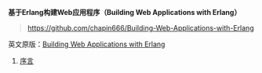 **基于Erlang构建Web应用程序（Building Web Applications with Erlang）**


> https://github.com/chapin666/Building-Web-Applications-with-Erlang

英文原版：[Building Web Applications with Erlang](https://www.oreilly.com/library/view/building-web-applications/9781449320621/)

1. [序言](https://github.com/keer2345/erlang-elixir-learning/blob/master/building-web-applications-with-erlang/ch00.md)

